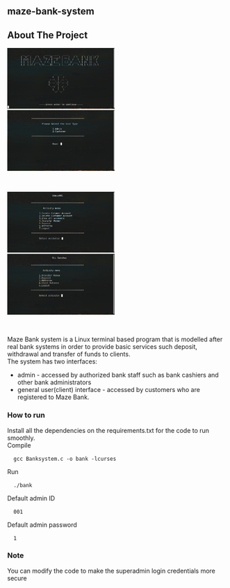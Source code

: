 ## maze-bank-system
## About The Project
<p float="left">
   <img src="/assets/splash-screen.png" width="49%"/>&nbsp;&nbsp;
   <img src="/assets/login-page.png" width="49%"/>
</p><br>

<p float="left">
   <img src="/assets/admin.png" width="49%">&nbsp;&nbsp;
   <img src="/assets/customer.png" width="49%">
</p><br>


Maze Bank system is a Linux terminal based program that is modelled after real bank systems in order to provide basic services such deposit, withdrawal and transfer of funds to clients.<br>
The system has two interfaces:

   - admin - accessed by authorized bank staff such as bank cashiers and other bank administrators
   - general user(client) interface - accessed by customers who are registered to Maze Bank.
### How to run
Install all the dependencies on the requirements.txt for the code to run smoothly.<br>
Compile

      gcc Banksystem.c -o bank -lcurses

Run

      ./bank
Default admin ID

      001
Default admin password

      1
    

### Note
You can modify the code to make the superadmin login credentials more secure
